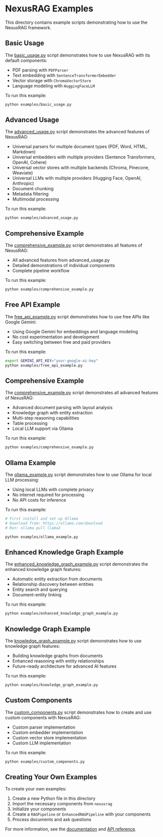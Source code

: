 # NexusRAG Examples

This directory contains example scripts demonstrating how to use the NexusRAG framework.

## Basic Usage

The [basic_usage.py](basic_usage.py) script demonstrates how to use NexusRAG with its default components:

- PDF parsing with `PDFParser`
- Text embedding with `SentenceTransformerEmbedder`
- Vector storage with `ChromaVectorStore`
- Language modeling with `HuggingFaceLLM`

To run this example:

```bash
python examples/basic_usage.py
```

## Advanced Usage

The [advanced_usage.py](advanced_usage.py) script demonstrates the advanced features of NexusRAG:

- Universal parsers for multiple document types (PDF, Word, HTML, Markdown)
- Universal embedders with multiple providers (Sentence Transformers, OpenAI, Cohere)
- Universal vector stores with multiple backends (Chroma, Pinecone, Weaviate)
- Universal LLMs with multiple providers (Hugging Face, OpenAI, Anthropic)
- Document chunking
- Metadata filtering
- Multimodal processing

To run this example:

```bash
python examples/advanced_usage.py
```

## Comprehensive Example

The [comprehensive_example.py](comprehensive_example.py) script demonstrates all features of NexusRAG:

- All advanced features from advanced_usage.py
- Detailed demonstrations of individual components
- Complete pipeline workflow

To run this example:

```bash
python examples/comprehensive_example.py
```

## Free API Example

The [free_api_example.py](free_api_example.py) script demonstrates how to use free APIs like Google Gemini:

- Using Google Gemini for embeddings and language modeling
- No cost experimentation and development
- Easy switching between free and paid providers

To run this example:

```bash
export GEMINI_API_KEY="your-google-ai-key"
python examples/free_api_example.py
```

## Comprehensive Example

The [comprehensive_example.py](comprehensive_example.py) script demonstrates all advanced features of NexusRAG:

- Advanced document parsing with layout analysis
- Knowledge graph with entity extraction
- Multi-step reasoning capabilities
- Table processing
- Local LLM support via Ollama

To run this example:

```bash
python examples/comprehensive_example.py
```

## Ollama Example

The [ollama_example.py](ollama_example.py) script demonstrates how to use Ollama for local LLM processing:

- Using local LLMs with complete privacy
- No internet required for processing
- No API costs for inference

To run this example:

```bash
# First install and set up Ollama
# Download from: https://ollama.com/download
# Run: ollama pull llama2

python examples/ollama_example.py
```

## Enhanced Knowledge Graph Example

The [enhanced_knowledge_graph_example.py](enhanced_knowledge_graph_example.py) script demonstrates the enhanced knowledge graph features:

- Automatic entity extraction from documents
- Relationship discovery between entities
- Entity search and querying
- Document-entity linking

To run this example:

```bash
python examples/enhanced_knowledge_graph_example.py
```

## Knowledge Graph Example

The [knowledge_graph_example.py](knowledge_graph_example.py) script demonstrates how to use knowledge graph features:

- Building knowledge graphs from documents
- Enhanced reasoning with entity relationships
- Future-ready architecture for advanced AI features

To run this example:

```bash
python examples/knowledge_graph_example.py
```

## Custom Components

The [custom_components.py](custom_components.py) script demonstrates how to create and use custom components with NexusRAG:

- Custom parser implementation
- Custom embedder implementation
- Custom vector store implementation
- Custom LLM implementation

To run this example:

```bash
python examples/custom_components.py
```

## Creating Your Own Examples

To create your own examples:

1. Create a new Python file in this directory
2. Import the necessary components from `nexusrag`
3. Initialize your components
4. Create a `RAGPipeline` or `EnhancedRAGPipeline` with your components
5. Process documents and ask questions

For more information, see the [documentation](../docs/) and [API reference](../docs/api/).
